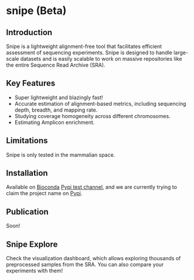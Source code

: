 # snipe (Beta)

## Introduction

Snipe is a lightweight alignment-free tool that facilitates efficient assessment of sequencing experiments. Snipe is designed to handle large-scale datasets and is easily scalable to work on massive repositories like the entire Sequence Read Archive (SRA).

## Key Features
- Super lightweight and blazingly fast!
- Accurate estimation of alignment-based metrics, including sequencing depth, breadth, and mapping rate.
- Studying coverage homogeneity across different chromosomes.
- Estimating Amplicon enrichment.

## Limitations

Snipe is only tested in the mammalian space.

## Installation

Available on [Bioconda](https://anaconda.org/bioconda/snipe) [Pypi test channel](https://test.pypi.org/project/snipe/), and we are currently trying to claim the project name on [Pypi](https://github.com/pypi/support/issues/4364).

## Publication

Soon!

## Snipe Explore

Check the visualization dashboard, which allows exploring thousands of preprocessed samples from the SRA. You can also compare your experiments with them!
